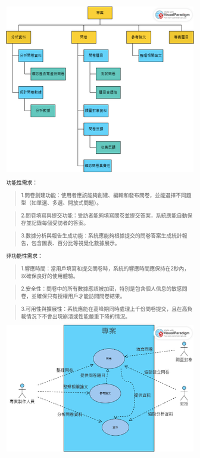 ![功能分解圖](https://github.com/QzhangQ-Q/-/blob/main/%E7%A9%BA%E7%99%BD%E5%8A%9F%E8%83%BD%E5%88%86%E8%A7%A3%E5%9C%96%20(1).png)

功能性需求：

>1.問卷創建功能：使用者應該能夠創建、編輯和發布問卷，並能選擇不同題型（如單選、多選、開放式問題）。

>2.問卷填寫與提交功能：受訪者能夠填寫問卷並提交答案，系統應能自動保存並記錄每個受訪者的答案。

>3.數據分析與報告生成功能：系統應能夠根據提交的問卷答案生成統計報告，包含圖表、百分比等視覺化數據展示。

非功能性需求：

>1.響應時間：當用戶填寫和提交問卷時，系統的響應時間應保持在2秒內，以確保良好的使用體驗。

>2.安全性：問卷中的所有數據應該被加密，特別是包含個人信息的敏感問卷，並確保只有授權用戶才能訪問問卷結果。

>3.可用性與擴展性：系統應能在高峰期同時處理上千份問卷提交，且在高負載情況下不會出現崩潰或性能嚴重下降的情況。


![petg](https://github.com/QzhangQ-Q/-/blob/main/%E6%9C%AA%E5%91%BD%E5%90%8D.png)

